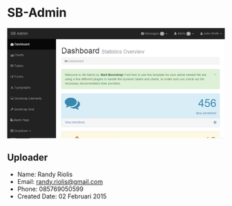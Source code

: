 # SB-Admin

<img src="https://raw.githubusercontent.com/r4nd1/template-cpanel-sbadmin/master/demo-img/Example%20Demo.png" width="900">

## Uploader
* Name: Randy Riolis
* Email: randy.riolis@gmail.com
* Phone: 085769050599
* Created Date: 02 Februari 2015
